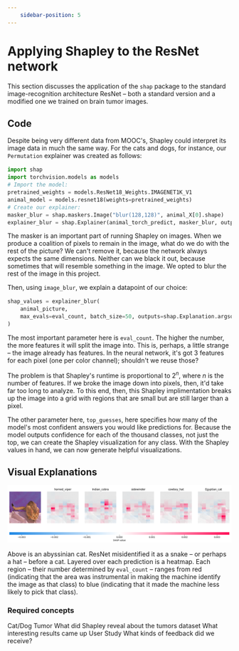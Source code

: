 ```yaml
---
    sidebar-position: 5
---
```

<!-- SOURCES:
    * https://christophm.github.io/interpretable-ml-book/shapley.html
    - https://medium.com/the-modern-scientist/what-is-the-shapley-value-8ca624274d5a
    + https://www.rand.org/content/dam/rand/pubs/papers/2021/P295.pdf
 -->
# Applying Shapley to the ResNet network

This section discusses the application of the ```shap``` package to the standard image-recognition architecture ResNet – both a standard version and a modified one we trained on brain tumor images.

## Code

Despite being very different data from MOOC's, Shapley could interpret its image data in much the same way. For the cats and dogs, for instance, our ```Permutation``` explainer was created as follows:

```Python
import shap
import torchvision.models as models
# Import the model:
pretrained_weights = models.ResNet18_Weights.IMAGENET1K_V1
animal_model = models.resnet18(weights=pretrained_weights)
# Create our explainer:
masker_blur = shap.maskers.Image("blur(128,128)", animal_X[0].shape)
explainer_blur = shap.Explainer(animal_torch_predict, masker_blur, output_names=class_names)
```

The masker is an important part of running Shapley on images. When we produce a coalition of pixels to remain in the image, what do we do with the rest of the picture? We can't remove it, because the network always expects the same dimensions. Neither can we black it out, because sometimes that will resemble something in the image. We opted to blur the rest of the image in this project.

Then, using ```image_blur```, we explain a datapoint of our choice:

```Python
shap_values = explainer_blur(
    animal_picture,
    max_evals=eval_count, batch_size=50, outputs=shap.Explanation.argsort.flip[:top_guesses]
)
```

The most important parameter here is ```eval_count```. The higher the number, the more features it will split the image into. This is, perhaps, a little strange – the image already has features. In the neural network, it's got 3 features for each pixel (one per color channel); shouldn't we reuse those?

The problem is that Shapley's runtime is proportional to $2^n$, where $n$ is the number of features. If we broke the image down into pixels, then, it'd take far too long to analyze. To this end, then, this Shapley implimentation breaks up the image into a grid with regions that are small but are still larger than a pixel.

The other parameter here, ```top_guesses```, here specifies how many of the model's most confident answers you would like predictions for. Because the model outputs confidence for each of the thousand classes, not just the top, we can create the Shapley visualization for any class.
With the Shapley values in hand, we can now generate helpful visualizations.

## Visual Explanations

![Cat](abyssinian-3.png "Top guesses of the model and what pixels made it choose those classes")

Above is an abyssinian cat. ResNet misidentified it as a snake – or perhaps a hat – before a cat. Layered over each prediction is a heatmap. Each region – their number determined by ```eval_count``` – ranges from red (indicating that the area was instrumental in making the machine identify the image as that class) to blue (indicating that it made the machine less likely to pick that class).

### Required concepts
Cat/Dog
Tumor
  What did Shapley reveal about the tumors dataset
  What interesting results came up
User Study
  What kinds of feedback did we receive?
